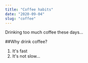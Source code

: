 ```yaml
---
title: "Coffee habits"
date: "2020-09-04"
slug: "coffee"
---
```


Drinking too much coffee these days...

##Why drink coffee?

1. It's fast
2. It's not slow...
